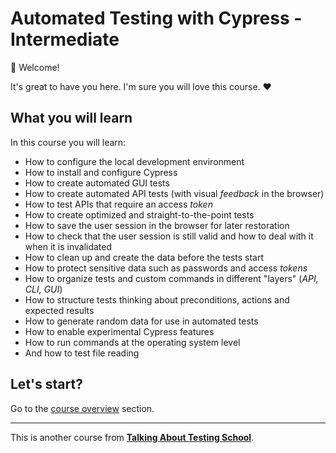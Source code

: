 # Automated Testing with Cypress - Intermediate

👋 Welcome!

It's great to have you here. I'm sure you will love this course. ❤️

## What you will learn

In this course you will learn:

- How to configure the local development environment
- How to install and configure Cypress
- How to create automated GUI tests
- How to create automated API tests (with visual _feedback_ in the browser)
- How to test APIs that require an access _token_
- How to create optimized and straight-to-the-point tests
- How to save the user session in the browser for later restoration
- How to check that the user session is still valid and how to deal with it when it is invalidated
- How to clean up and create the data before the tests start
- How to protect sensitive data such as passwords and access _tokens_
- How to organize tests and custom commands in different "layers" (_API, CLI, GUI_)
- How to structure tests thinking about preconditions, actions and expected results
- How to generate random data for use in automated tests
- How to enable experimental Cypress features
- How to run commands at the operating system level
- And how to test file reading

## Let's start?

Go to the [course overview](./lessons/_course-structure_.md) section.

---

This is another course from [**Talking About Testing School**](https://udemy.com/user/walmyr).
